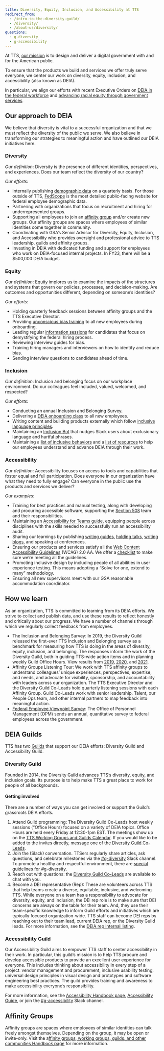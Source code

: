 ```yaml
---
title: Diversity, Equity, Inclusion, and Accessibility at TTS
redirect_from:
  - /intro-to-the-diversity-guild/
  - /diversity/
  - /about-us/diversity/
questions:
  - g-diversity
  - g-accessibility
---
```


At TTS, [our mission]({{site.baseurl}}/tts-history/) is to design and deliver a digital government with and for the American public. 

To ensure that the products we build and services we offer truly serve everyone, we center our work on diversity, equity, inclusion, and accessibility (also known as DEIA). 

In particular, we align our efforts with recent Executive Orders on [DEIA in the federal workforce](https://www.whitehouse.gov/briefing-room/presidential-actions/2021/06/25/executive-order-on-diversity-equity-inclusion-and-accessibility-in-the-federal-workforce/) and [advancing racial equity through government services](https://www.whitehouse.gov/briefing-room/presidential-actions/2021/01/20/executive-order-advancing-racial-equity-and-support-for-underserved-communities-through-the-federal-government/).

## Our approach to DEIA

We believe that diversity is vital to a successful organization and that we must reflect the diversity of the public we serve. We also believe in transforming our strategies to meaningful action and have outlined our DEIA initiatives here.

### Diversity

_Our definition_: Diversity is the presence of different identities, perspectives, and experiences. Does our team reflect the diversity of our country?

_Our efforts_: 

- Internally publishing [demographic data](https://docs.google.com/spreadsheets/u/0/d/1eYqMhVBRvjCjnJpq_51h_MgLcXZQNN8wacWQC9XdzMw/edit) on a quarterly basis. For those outside of TTS, [FedScope](https://www.fedscope.opm.gov/) is the most detailed public-facing website for federal employee demographic data.
- Partnering with organizations that focus on recruitment and hiring for underrepresented groups.
- Supporting all employees to join an [affinity group]({{site.baseurl}}/training-and-development/working-groups-and-guilds-101/) and/or create new groups. Our affinity groups are spaces where employees of similar identities come together in community.
- Coordinating with GSA’s Senior Advisor for Diversity, Equity, Inclusion, and Accessibility who provides oversight and professional advice to TTS leadership, guilds and affinity groups.
- Investing in DEIA with dedicated funding and support for employees who work on DEIA-focused internal projects. In FY23, there will be a $500,000 DEIA budget.

### Equity

_Our definition_: Equity implores us to examine the impacts of the structures and systems that govern our policies, processes, and decision-making. Are outcomes and opportunities different, depending on someone’s identities?

_Our efforts_: 
- Holding quarterly feedback sessions between affinity groups and the TTS Executive Director.
- Providing [unconscious bias training]({{site.baseurl}}/getting-started/classes/) to all new employees during onboarding.
- Leading regular [information sessions](https://join.tts.gsa.gov/) for candidates that focus on demystifying the federal hiring process.
- Reviewing interview guides for bias.
- Training hiring managers and interviewers on how to identify and reduce bias.
- Sending interview questions to candidates ahead of time.

### Inclusion

_Our definition_: Inclusion and belonging focus on our workplace environment. Do our colleagues feel included, valued, welcomed, and respected?

_Our efforts_: 

- Conducting an annual Inclusion and Belonging Survey.
- Delivering a [DEIA onboarding class]({{site.baseurl}}/getting-started/classes/) to all new employees.
- Writing content and building products externally which follow [inclusive language principles](https://content-guide.18f.gov/our-style/inclusive-language/).
- Maintaining an [Inclusion Bot]({{site.baseurl}}/general-information-and-resources/inclusion-bot/) that nudges Slack users about exclusionary language and hurtful phrases.
- Maintaining a [list of inclusive behaviors]({{site.baseurl}}/general-information-and-resources/inclusive-behaviors/) and a [list of resources]({{site.baseurl}}/general-information-and-resources/deia-resources/) to help our employees understand and advance DEIA through their work.

### Accessibility

_Our definition_: Accessibility focuses on access to tools and capabilities that foster equal and full participation. Does everyone in our organization have what they need to fully engage? Can everyone in the public use the products and services we deliver?

_Our examples_:

- Training for best practices and manual testing, along with developing and procuring accessible software, supporting the [Section 508](https://www.section508.gov/content/about-us) team and their responsibilities.
- Maintaining an [Accessibility for Teams guide](https://accessibility.digital.gov/), equipping people across disciplines with the skills needed to successfully run an accessibility audit.
- Sharing our learnings by publishing [writing guides](https://accessibility.18f.gov/), [holding talks](https://www.youtube.com/watch?v=CL6lOwJEMGQ), [writing blogs](https://digital.gov/2015/06/05/using-section-508-guidance-to-improve-the-accessibility-of-government-services/), and speaking at conferences.
- Ensuring our products and services satisfy all the [Web Content Accessibility Guidelines](https://www.w3.org/WAI/standards-guidelines/wcag/) (WCAG) 2.0 AA.  We offer a [checklist](https://accessibility.18f.gov/checklist/) to make sure we’re meeting all the guidelines.
- Promoting inclusive design by including people of all abilities in user experience testing. This means adopting a “Solve for one, extend to many” methodology.
- Ensuring all new supervisors meet with our GSA reasonable accommodation coordinator.

## How we learn

As an organization, TTS is committed to learning from its DEIA efforts. We strive to collect and publish data, and use these results to reflect honestly and critically about our progress. We have a number of channels through which we regularly collect feedback from employees.

- The Inclusion and Belonging Survey: In 2019, the Diversity Guild released the first-ever TTS Inclusion and Belonging survey as a benchmark for measuring how TTS is doing in the areas of diversity, equity, inclusion, and belonging. The responses inform the work of the Diversity Guild, both in guiding TTS-wide action items and in planning weekly Guild Office Hours. View results from [2019](https://docs.google.com/presentation/d/11acPBMr02thj8f9SIcvO9iqlzBff-MCTG8C3dL7LFqs/edit), [2020](https://docs.google.com/presentation/d/1Hhha6qPCCogu0UiufYJZ5YuhaRIfHK8zAFeeUgE1bR4/edit#), and [2021](https://docs.google.com/presentation/d/1tETeRLOydDLhMHFl1e2A5BzNhdWB9wxt4cH-yW1Qw0o/edit#).
- Affinity Groups Listening Tour: We work with TTS affinity groups to understand colleagues’ unique experiences, perspectives, expertise, and needs, and advocate for visibility, sponsorship, and accountability with leaders across our organization. The TTS Executive Director and the Diversity Guild Co-Leads hold quarterly listening sessions with each Affinity Group. Guild Co-Leads work with senior leadership, Talent, our People Ops team, and other internal partners to map feedback into meaningful action.
- [Federal Employee Viewpoint Survey](https://www.opm.gov/fevs/): The Office of Personnel Management (OPM) sends an annual, quantitative survey to federal employees across the government.

## DEIA Guilds

TTS has two [Guilds]({{site.baseurl}}/training-and-development/working-groups-and-guilds-101/#guilds) that support our DEIA efforts: Diversity Guild and Accessibility Guild.

### Diversity Guild

Founded in 2014, the Diversity Guild advances TTS’s diversity, equity, and inclusion goals. Its purpose is to help make TTS a great place to work for people of all backgrounds. 

#### Getting involved

There are a number of ways you can get involved or support the Guild’s grassroots DEIA efforts.

1. Attend Guild programming: The Diversity Guild Co-Leads host weekly sessions (“Office Hours) focused on a variety of DEIA topics. Office Hours are held every Friday at 12:30-1pm EST. The meetings show up on the [TTS Working Groups and Guilds Calendar](https://www.google.com/calendar/embed?src=gsa.gov_o1aqcv28k1f0nmca5bkch8los4%40group.calendar.google.com). If you would like to be added to the invites directly, message one of the [Diversity Guild Co-Leads]({{site.baseurl}}/training-and-development/working-groups-and-guilds-101/#current-guilds).
2. Join the (Slack) conversation. TTSers regularly share articles, ask questions, and celebrate milestones via the [#g-diversity](https://gsa-tts.slack.com/messages/g-diversity/) Slack channel. To promote a healthy and respectful environment, there are [special guidelines for #g-diversity](https://docs.google.com/document/d/1IP0GERswH8t5nQxH0VyYPidj5TrkNtfJEmaPz3_y-go/edit).
3. Reach out with questions: the [Diversity Guild Co-Leads]({{site.baseurl}}/training-and-development/working-groups-and-guilds-101/#current-guilds) are available to chat with you.
4. Become a DEI representative (Rep): These are volunteers  across TTS that help teams create a diverse, equitable, inclusive, and welcoming TTS. While everyone on a team has a responsibility to advocate for diversity, equity, and inclusion, the DEI rep role is to make sure that DEI concerns are always on the table for their team. And, they use their team-specific knowledge to inform Guild efforts and initiatives which are typically focused organization-wide. TTS staff can become DEI reps by reaching out to their team lead, current DEIA rep, or the Diversity Guild leads. For more information, see the [DEIA rep internal listing](https://docs.google.com/document/d/1g7bpwFBfpHMy0guu5nUaF0HhBLvu42pF0nCiBdb92M4/edit).

### Accessibility Guild

Our Accessibility Guild aims to empower TTS staff to center accessibility in their work. In particular, this guild’s mission is to help TTS procure and develop accessible products to provide an excellent user experience for everyone. This includes thinking about accessibility in every step of a project: vendor management and procurement, inclusive usability testing, universal design principles in visual design and prototypes and software engineering best practices. The guild provides training and awareness to make accessibility everyone’s responsibility.

For more information, see the [Accessibility Handbook page]({{site.baseurl}}/accessibility/), [Accessibility Guide](https://accessibility.18f.gov/), or join the [\#g-accessibility](https://gsa-tts.slack.com/archives/C02BT4H5Q) Slack channel.

## Affinity Groups

Affinity groups are spaces where employees of similar identities can talk freely amongst themselves. Depending on the group, it may be open or invite-only. Visit the a[ffinity groups, working groups, guilds, and other communities Handbook page]({{site.baseurl}}/training-and-development/working-groups-and-guilds-101/) for more information.
